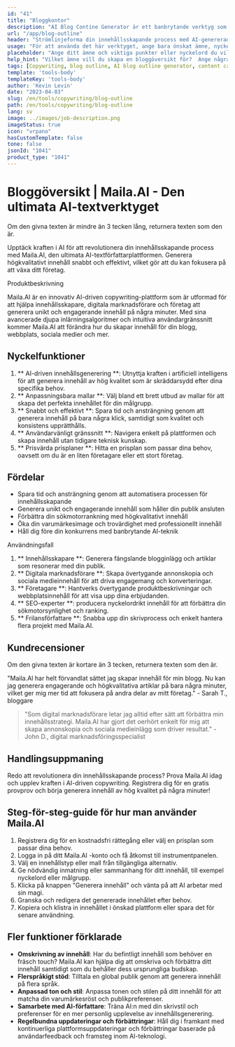 ```yaml
---
id: "41"
title: "Bloggkontor"
description: "AI Blog Contine Generator är ett banbrytande verktyg som utnyttjar konstgjord intelligens för att skapa välstrukturerade och organiserade bloggkonturer.  Detta kraftfulla verktyg hjälper dig att spara tid och ansträngning genom att generera tydliga konturer baserat på ditt valda ämne eller nyckelord, vilket gör det lättare att planera och utveckla engagerande blogginnehåll."
url: "/app/blog-outline"
header: "Strömlinjeforma din innehållsskapande process med AI-genererade bloggkonturer."
usage: "För att använda det här verktyget, ange bara önskat ämne, nyckelord eller nyckelpunkter.  Denna AI-drivna generator skapar sedan en omfattande och välstrukturerad bloggkontor baserad på dina inlägg."
placeholder: "Ange ditt ämne och viktiga punkter eller nyckelord du vill inkludera i dispositionen, till exempel: \ n \ n Ämne: Fördelarna med yoga \ n \ n nyckelpunkter: \ n \ n1.  Förbättrar flexibilitet \ n2.  Förbättrar mentalt fokus \ n3.  Minskar stress \ n Nyckelord: yoga, flexibilitet, mental fokus, stressminskning"
help_hint: "Vilket ämne vill du skapa en bloggöversikt för?  Ange några nyckelord eller nyckelpunkter relaterade till ämnet och vår AI kommer att generera en välstrukturerad bloggöversikt baserad på dina inlägg.  Det rekommenderas att lista de viktigaste punkterna du vill täcka i blogginlägget."
tags: [Copywriting, blog outline, AI blog outline generator, content creation]
template: 'tools-body'
templateKey: 'tools-body'
author: 'Kevin Levin'
date: "2023-04-03"
slug: /en/tools/copywriting/blog-outline
path: /en/tools/copywriting/blog-outline
lang: sv
image: ../images/job-description.png
imageStatus: true
icon: "vrpano"
hasCustomTemplate: false
tone: false
jsonId: "1041"
product_type: "1041"
---
```

# Bloggöversikt | Maila.AI - Den ultimata AI-textverktyget

Om den givna texten är mindre än 3 tecken lång, returnera texten som den är.

Upptäck kraften i AI för att revolutionera din innehållsskapande process med Maila.AI, den ultimata AI-textförfattarplattformen. Generera högkvalitativt innehåll snabbt och effektivt, vilket gör att du kan fokusera på att växa ditt företag.

Produktbeskrivning

Maila.AI är en innovativ AI-driven copywriting-plattform som är utformad för att hjälpa innehållsskapare, digitala marknadsförare och företag att generera unikt och engagerande innehåll på några minuter.  Med sina avancerade djupa inlärningsalgoritmer och intuitiva användargränssnitt kommer Maila.AI att förändra hur du skapar innehåll för din blogg, webbplats, sociala medier och mer.

## Nyckelfunktioner

1. ** AI-driven innehållsgenerering **: Utnyttja kraften i artificiell intelligens för att generera innehåll av hög kvalitet som är skräddarsydd efter dina specifika behov.
 2. ** Anpassningsbara mallar **: Välj bland ett brett utbud av mallar för att skapa det perfekta innehållet för din målgrupp.
 3. ** Snabbt och effektivt **: Spara tid och ansträngning genom att generera innehåll på bara några klick, samtidigt som kvalitet och konsistens upprätthålls.
 4. ** Användarvänligt gränssnitt **: Navigera enkelt på plattformen och skapa innehåll utan tidigare teknisk kunskap.
 5. ** Prisvärda prisplaner **: Hitta en prisplan som passar dina behov, oavsett om du är en liten företagare eller ett stort företag.

## Fördelar

- Spara tid och ansträngning genom att automatisera processen för innehållsskapande
 - Generera unikt och engagerande innehåll som håller din publik ansluten
 - Förbättra din sökmotorrankning med högkvalitativt innehåll
 - Öka din varumärkesimage och trovärdighet med professionellt innehåll
 - Håll dig före din konkurrens med banbrytande AI-teknik

Användningsfall

1. ** Innehållsskapare **: Generera fängslande blogginlägg och artiklar som resonerar med din publik.
 2. ** Digitala marknadsförare **: Skapa övertygande annonskopia och sociala medieinnehåll för att driva engagemang och konverteringar.
 3. ** Företagare **: Hantverks övertygande produktbeskrivningar och webbplatsinnehåll för att visa upp dina erbjudanden.
 4. ** SEO-experter **: producera nyckelordrikt innehåll för att förbättra din sökmotorsynlighet och ranking.
 5. ** Frilansförfattare **: Snabba upp din skrivprocess och enkelt hantera flera projekt med Maila.AI.

## Kundrecensioner

Om den givna texten är kortare än 3 tecken, returnera texten som den är.

"Maila.AI har helt förvandlat sättet jag skapar innehåll för min blogg. Nu kan jag generera engagerande och högkvalitativa artiklar på bara några minuter, vilket ger mig mer tid att fokusera på andra delar av mitt företag." - Sarah T., bloggare

> "Som digital marknadsförare letar jag alltid efter sätt att förbättra min innehållsstrategi. Maila.AI har gjort det oerhört enkelt för mig att skapa annonskopia och sociala medieinlägg som driver resultat."  - John D., digital marknadsföringsspecialist

## Handlingsuppmaning

Redo att revolutionera din innehållsskapande process?  Prova Maila.AI idag och upplev kraften i AI-driven copywriting.  Registrera dig för en gratis provprov och börja generera innehåll av hög kvalitet på några minuter!

## Steg-för-steg-guide för hur man använder Maila.AI

1. Registrera dig för en kostnadsfri rättegång eller välj en prisplan som passar dina behov.
 2. Logga in på ditt Maila.AI -konto och få åtkomst till instrumentpanelen.
 3. Välj en innehållstyp eller mall från tillgängliga alternativ.
 4. Ge nödvändig inmatning eller sammanhang för ditt innehåll, till exempel nyckelord eller målgrupp.
 5. Klicka på knappen "Generera innehåll" och vänta på att AI arbetar med sin magi.
 6. Granska och redigera det genererade innehållet efter behov.
 7. Kopiera och klistra in innehållet i önskad plattform eller spara det för senare användning.

## Fler funktioner förklarade

- **Omskrivning av innehåll**: Har du befintligt innehåll som behöver en fräsch touch? Maila.AI kan hjälpa dig att omskriva och förbättra ditt innehåll samtidigt som du behåller dess ursprungliga budskap.
- **Flerspråkigt stöd**: Tilltala en global publik genom att generera innehåll på flera språk.
- **Anpassad ton och stil**: Anpassa tonen och stilen på ditt innehåll för att matcha din varumärkesröst och publikpreferenser.
- **Samarbete med AI-författare**: Träna AI:n med din skrivstil och preferenser för en mer personlig upplevelse av innehållsgenerering.
- **Regelbundna uppdateringar och förbättringar**: Håll dig i framkant med kontinuerliga plattformsuppdateringar och förbättringar baserade på användarfeedback och framsteg inom AI-teknologi.

